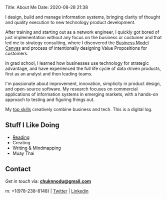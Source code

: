 Title: About Me
Date: 2020-08-28 21:38

I design, build and manage information systems, bringing clarity of thought and quality execution to new technology product development. 

After training and starting out as a network engineer, I quickly got bored of just implementation without any focus on the business or costumer and  that led me to strategy consulting, where I discovered the [Business Model Canvas](https://www.strategyzer.com/canvas/business-model-canvas) and process of intentionally designing Value Propositions for customers. 

In grad school, I learned how businesses use technology for strategic advantage, and have experienced the full life cycle of data driven products, first as an analyst and then leading teams.

I'm passionate about improvement, innovation, simplicity in product design, and open-source software.
My research focuses on commercial applications of information systems in emerging markets, with a hands-on approach to testing and figuring things out.

My [top skills](https://secure.plum.io/p/o93Pr7IyMGN98jHG9suN5A) creatively combine business and tech. This is a digital log. 



## Stuff I Like Doing
- [Reading](https://chunnodu.com/my-2020-reading-list.html)
- Creating
- Writing & Mindmapping
- Muay Thai

## Contact

_Get in touch_ via: **[chuknnodu@gmail.com](mailto:chuknnodu@gmail.com)** 

m: +1(978-238-8148) | [Twitter](https://www.twitter.com/geoponge) | [Linkedin](https://www.linkedin/in/chunnodu)